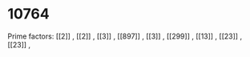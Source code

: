 # 10764

Prime factors: [[2]] , [[2]] , [[3]] , [[897]] , [[3]] , [[299]] , [[13]] , [[23]] , [[23]] , 
